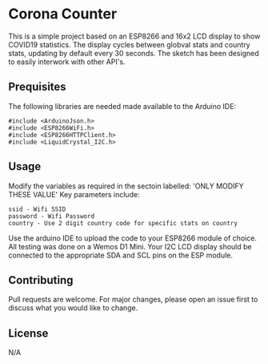 # Corona Counter

This is a simple project based on an ESP8266 and 16x2 LCD display to show COVID19 statistics.
The display cycles between globval stats and country stats, updating by default every 30 seconds.
The sketch has been designed to easily interwork with other API's.

## Prequisites

The following libraries are needed made available to the Arduino IDE:

```
#include <ArduinoJson.h>
#include <ESP8266WiFi.h>
#include <ESP8266HTTPClient.h>
#include <LiquidCrystal_I2C.h>
```

## Usage

Modify the variables as required in the  sectoin labelled: 'ONLY MODIFY THESE VALUE'
Key parameters include:

```
ssid - Wifi SSID
password - Wifi Password
country - Use 2 digit country code for specific stats on country
```
Use the arduino IDE to upload the code to your ESP8266 module of choice. All testing was done on a Wemos D1 Mini.
Your I2C LCD display should be connected to the appropriate SDA and SCL pins on the ESP module.

## Contributing
Pull requests are welcome. For major changes, please open an issue first to discuss what you would like to change.

## License
N/A